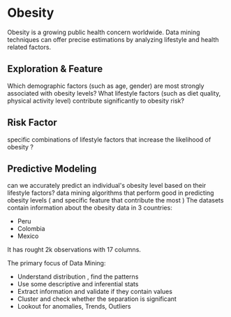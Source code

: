 # Obesity

Obesity is a growing public health concern worldwide. 
Data mining techniques can offer precise estimations by analyzing lifestyle and health related factors. 

## Exploration & Feature

Which demographic factors (such as age, gender) are most strongly associated with obesity levels?
What lifestyle factors (such as diet quality, physical activity level) contribute significantly to obesity risk?

## Risk Factor

specific combinations of lifestyle factors that increase the likelihood of obesity ?

## Predictive Modeling
can we accurately predict an individual's obesity level based on their lifestyle factors?
data mining algorithms that perform good in predicting obesity levels ( and specific feature that contribute the most )
The datasets contain information about the obesity data in 3 countries:
- Peru
- Colombia
- Mexico

It has rought 2k observations with 17 columns.


The primary focus of Data Mining:

- Understand distribution , find the patterns
- Use some descriptive and inferential stats 
- Extract information and validate if they contain values
- Cluster and check whether the separation is significant
- Lookout for anomalies, Trends, Outliers
